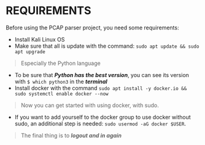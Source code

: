# REQUIREMENTS
Before using the PCAP parser project, you need some requirements:
  - Install Kali Linux OS
  - Make sure that all is update with the command: `sudo apt update && sudo apt upgrade`
 > Especially the Python language
  - To be sure that **_Python has the best version_**, you can see its version with `$ which python3` in the **_terminal_**
  - Install docker with the command `sudo apt install -y docker.io && sudo systemctl enable docker --now`
> Now you can get started with using docker, with sudo.
  - If you want to add yourself to the docker group to use docker without sudo, an additional step is needed: `sudo usermod -aG docker $USER`.
> The final thing is to **_logout and in again_** 


